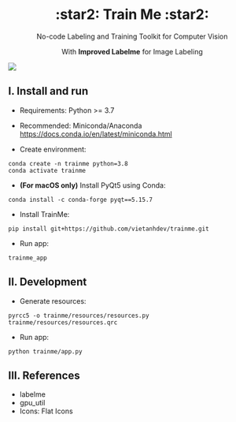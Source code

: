 <p align="center">
  <h1 align="center">:star2: Train Me :star2:</h1>
  <p align="center">No-code Labeling and Training Toolkit for Computer Vision<p>
  <p align="center">With <b>Improved Labelme</b> for Image Labeling<p>
</p>

![](https://i.imgur.com/waxVImv.png)


## I. Install and run

- Requirements: Python >= 3.7
- Recommended: Miniconda/Anaconda <https://docs.conda.io/en/latest/miniconda.html>

- Create environment:

```
conda create -n trainme python=3.8
conda activate trainme
```

- **(For macOS only)** Install PyQt5 using Conda:

```
conda install -c conda-forge pyqt==5.15.7
```

- Install TrainMe:

```
pip install git+https://github.com/vietanhdev/trainme.git
```

- Run app:

```
trainme_app
```

## II. Development

- Generate resources:

```
pyrcc5 -o trainme/resources/resources.py trainme/resources/resources.qrc
```

- Run app:

```
python trainme/app.py
```

## III. References

- labelme
- gpu_util
- Icons: Flat Icons